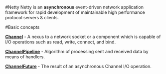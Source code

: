 #Netty
Netty is an **asynchronous** event-driven network application framework 
for rapid development of maintainable high performance protocol servers & clients.


#Basic concepts 

**[Channel]("http://netty.io/3.10/api/index.html")** - A nexus to a network socket or a component which is capable of I/O operations such as read, write, connect, and bind.

**[ChannelPipeline]("http://netty.io/3.10/api/index.html")** - Algorithm of processing sent and received data by means of handlers.
    
**[ChannelFuture](http://netty.io/3.10/api/index.html)** - The result of an asynchronous Channel I/O operation.    

